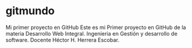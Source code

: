 # gitmundo
Mi primer proyecto en GitHub
Este es mi Primer proyecto en GitHub de la materia Desarrollo Web Integral.
Ingenieria en Gestión y desarrollo de software.
Docente Héctor H. Herrera Escobar.

